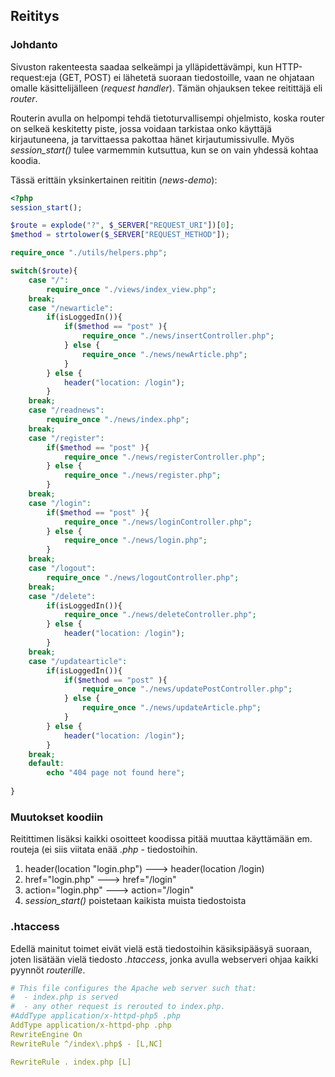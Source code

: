## Reititys

### Johdanto

Sivuston rakenteesta saadaa selkeämpi ja ylläpidettävämpi, kun HTTP-request:eja (GET, POST) ei lähetetä suoraan tiedostoille, vaan ne ohjataan omalle käsittelijälleen (*request handler*). Tämän ohjauksen tekee reitittäjä eli *router*. 

Routerin avulla on helpompi tehdä tietoturvallisempi ohjelmisto, koska router on selkeä keskitetty piste, jossa voidaan tarkistaa onko käyttäjä kirjautuneena, ja tarvittaessa pakottaa hänet kirjautumissivulle. Myös *session_start()* tulee varmemmin kutsuttua, kun se on vain yhdessä kohtaa koodia.

Tässä erittäin yksinkertainen reititin (*news-demo*):

```php
<?php
session_start();

$route = explode("?", $_SERVER["REQUEST_URI"])[0];
$method = strtolower($_SERVER["REQUEST_METHOD"]);

require_once "./utils/helpers.php";

switch($route){
    case "/":
        require_once "./views/index_view.php";
    break;
    case "/newarticle":
        if(isLoggedIn()){
            if($method == "post" ){
                require_once "./news/insertController.php";
            } else { 
                require_once "./news/newArticle.php";
            }
        } else { 
            header("location: /login");
        }
    break;
    case "/readnews":
        require_once "./news/index.php";
    break;
    case "/register":
        if($method == "post" ){
            require_once "./news/registerController.php";
        } else {
            require_once "./news/register.php";
        }
    break;
    case "/login":
        if($method == "post" ){
            require_once "./news/loginController.php";
        } else {
            require_once "./news/login.php";
        }
    break;
    case "/logout":
        require_once "./news/logoutController.php";
    break;
    case "/delete":
        if(isLoggedIn()){
            require_once "./news/deleteController.php";
        } else {
            header("location: /login");
        }
    break;
    case "/updatearticle":
        if(isLoggedIn()){
            if($method == "post" ){
                require_once "./news/updatePostController.php";
            } else { 
                require_once "./news/updateArticle.php";
            }
        } else { 
            header("location: /login");
        }
    break;
    default:
        echo "404 page not found here";
        
}
```

### Muutokset koodiin

Reitittimen lisäksi kaikki osoitteet koodissa pitää muuttaa käyttämään em. routeja (ei siis viitata enää *.php* - tiedostoihin.

1. header(location "login.php") ---> header(location /login)
2. href="login.php" ---> href="/login"
3. action="login.php" ---> action="/login"
4. *session_start()* poistetaan kaikista muista tiedostoista

### .htaccess

Edellä mainitut toimet eivät vielä estä tiedostoihin käsiksipääsyä suoraan, joten lisätään vielä tiedosto *.htaccess*, jonka avulla webserveri ohjaa kaikki pyynnöt *routerille*.

```yaml
# This file configures the Apache web server such that:
#  - index.php is served
#  - any other request is rerouted to index.php. 
#AddType application/x-httpd-php5 .php
AddType application/x-httpd-php .php
RewriteEngine On
RewriteRule ^/index\.php$ - [L,NC]

RewriteRule . index.php [L]
```


